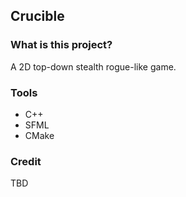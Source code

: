 ## Crucible 

### What is this project?
A 2D top-down stealth rogue-like game.

### Tools
- C++
- SFML
- CMake

### Credit
TBD